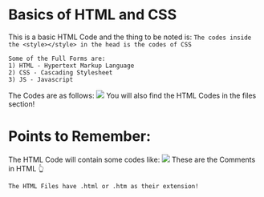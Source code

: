 # Basics of HTML and CSS
This is a basic HTML Code and the thing to be noted is:
```The codes inside the <style></style> in the head is the codes of CSS```
```
Some of the Full Forms are:
1) HTML - Hypertext Markup Language
2) CSS - Cascading Stylesheet
3) JS - Javascript
```
The Codes are as follows:
<img src = "HTML Code 1.png"></img>
You will also find the HTML Codes in the files section!

# Points to Remember:
The HTML Code will contain some codes like:
<img src = "HTML Code 2.png"></img>
These are the Comments in HTML 👆
```
The HTML Files have .html or .htm as their extension!
